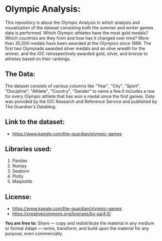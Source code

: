 # Olympic Analysis:

This repository is about the Olympic Analysis in which analysis and visualization of the dataset consisting both the summer and winter games data is performed. Which Olympic athletes have the most gold medals? Which countries are they from and how has it changed over time?
More than 35,000 medals have been awarded at the Olympics since 1896. The first two Olympiads awarded silver medals and an olive wreath for the winner, and the IOC retrospectively awarded gold, silver, and bronze to athletes based on their rankings.


## The Data:

The dataset consists of various columns like "Year", "City", "Sport", "Discipline", "Athlete", "Country", "Gender" to name a few.It includes a row for every Olympic athlete that has won a medal since the first games. Data was provided by the IOC Research and Reference Service and published by The Guardian's Datablog.


## Link to the dataset:
- https://www.kaggle.com/the-guardian/olympic-games

## Libraries used:

1) Pandas
2) Numpy
3) Seaborn
4) Plotly
5) Matplotlib


## License:

- https://www.kaggle.com/the-guardian/olympic-games
- https://creativecommons.org/licenses/by-sa/4.0/

**You are free to:**
Share — copy and redistribute the material in any medium or format
Adapt — remix, transform, and build upon the material
for any purpose, even commercially.
